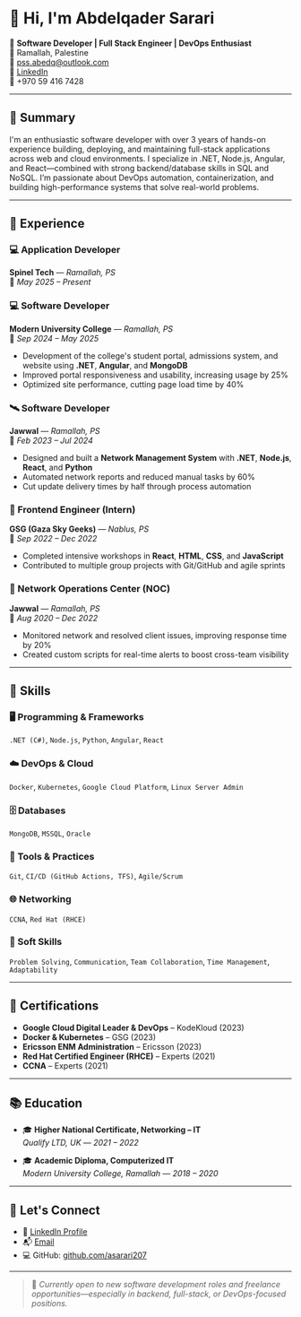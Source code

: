 # 👋 Hi, I'm Abdelqader Sarari

🎯 **Software Developer | Full Stack Engineer | DevOps Enthusiast**  
📍 Ramallah, Palestine  
📧 [pss.abedq@outlook.com](mailto:pss.abedq@outlook.com)  
🔗 [LinkedIn](https://www.linkedin.com/in/abd-al-qader-sarari-a41538188/)  
📱 +970 59 416 7428  

---

## 🚀 Summary

I'm an enthusiastic software developer with over 3 years of hands-on experience building, deploying, and maintaining full-stack applications across web and cloud environments. I specialize in .NET, Node.js, Angular, and React—combined with strong backend/database skills in SQL and NoSQL. I’m passionate about DevOps automation, containerization, and building high-performance systems that solve real-world problems.

---

## 💼 Experience

### 💻 Application Developer 
**Spinel Tech** — *Ramallah, PS*  
📅 *May 2025 – Present*  

### 💻 Software Developer  
**Modern University College** — *Ramallah, PS*  
📅 *Sep 2024 – May 2025*  
- Development of the college's student portal, admissions system, and website using **.NET**, **Angular**, and **MongoDB**  
- Improved portal responsiveness and usability, increasing usage by 25%  
- Optimized site performance, cutting page load time by 40%

### 🛰️ Software Developer  
**Jawwal** — *Ramallah, PS*  
📅 *Feb 2023 – Jul 2024*  
- Designed and built a **Network Management System** with **.NET**, **Node.js**, **React**, and **Python**  
- Automated network reports and reduced manual tasks by 60%  
- Cut update delivery times by half through process automation

### 🧪 Frontend Engineer (Intern)  
**GSG (Gaza Sky Geeks)** — *Nablus, PS*  
📅 *Sep 2022 – Dec 2022*  
- Completed intensive workshops in **React**, **HTML**, **CSS**, and **JavaScript**  
- Contributed to multiple group projects with Git/GitHub and agile sprints

### 📡 Network Operations Center (NOC)  
**Jawwal** — *Ramallah, PS*  
📅 *Aug 2020 – Dec 2022*  
- Monitored network and resolved client issues, improving response time by 20%  
- Created custom scripts for real-time alerts to boost cross-team visibility

---

## 🧠 Skills

### 🖥 Programming & Frameworks  
`.NET (C#)`, `Node.js`, `Python`, `Angular`, `React`

### ☁️ DevOps & Cloud  
`Docker`, `Kubernetes`, `Google Cloud Platform`, `Linux Server Admin`

### 🗄 Databases  
`MongoDB`, `MSSQL`, `Oracle`

### 🧰 Tools & Practices  
`Git`, `CI/CD (GitHub Actions, TFS)`, `Agile/Scrum`

### 🌐 Networking  
`CCNA`, `Red Hat (RHCE)`

### 🧠 Soft Skills  
`Problem Solving`, `Communication`, `Team Collaboration`, `Time Management`, `Adaptability`

---

## 📜 Certifications

- **Google Cloud Digital Leader & DevOps** – KodeKloud (2023)  
- **Docker & Kubernetes** – GSG (2023)  
- **Ericsson ENM Administration** – Ericsson (2023)  
- **Red Hat Certified Engineer (RHCE)** – Experts (2021)  
- **CCNA** – Experts (2021)

---

## 📚 Education

- 🎓 **Higher National Certificate, Networking – IT**  
  *Qualify LTD, UK* — *2021 – 2022*

- 🎓 **Academic Diploma, Computerized IT**  
  *Modern University College, Ramallah* — *2018 – 2020*

---

## 🔗 Let's Connect

- 💼 [LinkedIn Profile](https://www.linkedin.com/in/abd-al-qader-sarari-a41538188/)
- 📬 [Email](mailto:pss.abedq@outlook.com)
- 💻 GitHub: [github.com/asarari207](https://github.com/asarari207)

---

> 🚧 *Currently open to new software development roles and freelance opportunities—especially in backend, full-stack, or DevOps-focused positions.*

